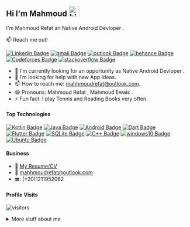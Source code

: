 ## Hi I'm Mahmoud <img src="https://user-images.githubusercontent.com/1303154/88677602-1635ba80-d120-11ea-84d8-d263ba5fc3c0.gif" width="28px" alt="hi">

I'm Mahmoud Refat an Native Android Devloper . 


:mailbox: Reach me out!


 [![Linkedin Badge](https://img.shields.io/badge/LinkedIn-0077B5?style=for-the-badge&logo=linkedin&logoColor=white)](https://www.linkedin.com/in/mahhmoudrefat/) [![gmail Badge](https://img.shields.io/badge/Gmail-D14836?style=for-the-badge&logo=gmail&logoColor=white)](mailto:mahhmoudrefat@gmail.com) 
 [![outlook Badge](https://img.shields.io/badge/Microsoft_Outlook-0078D4?style=for-the-badge&logo=microsoft-outlook&logoColor=white)](mailto:mahhmoudrefat@outlook.com)
 [![behance Badge](https://img.shields.io/badge/-Behance-blue?style=for-the-badge&logo=behance&logoColor=whit)](https://www.behance.net/mahhmoudrefat)
 [![Codeforces Badge](https://img.shields.io/badge/Codeforces-445f9d?style=for-the-badge&logo=Codeforces&logoColor=white)](https://codeforces.com/profile/mahhmoudrefat)
[![stackoverflow Badge](https://aleen42.github.io/badges/src/stackoverflow.svg)](https://stackoverflow.com/users/11389892/mahmoud-refaat)
<!-- TODO: Add last video link -->



- 🔭 I'm currently looking for an opportunity as Native Android Devloper .
- 🤔 I’m looking for help with new App Ideas.
- 📫 How to reach me: mahhmoudrefat@outlook.com.
- 😄 Pronouns: Mahmoud Refat , Mahmoud Ewais .
- ⚡ Fun fact: I play Tennis and Reading Books very often.

#### Top Technologies

<!-- TODO: Make technologies links takes you to repositories -->
[![Kotlin Badge](https://img.shields.io/badge/Kotlin-0095D5?&style=for-the-badge&logo=kotlin&logoColor=white)](#) [![Java Badge](https://img.shields.io/badge/Java-ED8B00?style=for-the-badge&logo=openjdk&logoColor=white)](#) [![Android Badge](https://img.shields.io/badge/-Android-3C873A?style=for-the-badge&labelColor=black&logo=android&logoColor=3C873A)](#) [![Dart Badge](https://img.shields.io/badge/-Dart-61DBFB?style=for-the-badge&labelColor=black&logo=dart&logoColor=61DBFB)](#) [![Flutter Badge](https://img.shields.io/badge/-Flutter-4285F4?style=for-the-badge&labelColor=black&logo=flutter&logoColor=4285F4)](#) [![SQLite Badge](https://img.shields.io/badge/SQLite-07405E?style=for-the-badge&logo=sqlite&logoColor=white)](#) [![C++ Badge](https://img.shields.io/badge/-c++-044F88?style=for-the-badge&labelColor=black&logo=cplusplus&logoColor=044F88)](#) [![windows10 Badge](https://img.shields.io/badge/Windows-0078D6?style=for-the-badge&logo=windows&logoColor=white)](#) [![Ubuntu Badge](https://img.shields.io/badge/Ubuntu-E95420?style=for-the-badge&logo=ubuntu&logoColor=whit)](#) 



#### Business
- :paperclip: [My Resume/CV](https://github.com/MahhmoudRefat/MahhmoudRefat/blob/master/Mahmoud%20Refaat%20-%20Android%20Developer%20Cv%20.pdf)
- :email: mahhmoudrefat@outlook.com
- ☎️: (+20)1211952062


#### Profile Visits 
![visitors](https://visitor-badge.glitch.me/badge?page_id=mahhmoudrefat.visitor-badge.issue.1 )


<details>
<summary>
  More stuff about me
</summary>

<br >

I love sharing knowledge , coding and create amazing app ideas . 


#### Github Stats

[![Mahmoud Refat's GitHub stats](https://github-readme-stats.vercel.app/api?username=mahhmoudrefat&theme=dracula&hide=contribs)](https://github.com/anuraghazra/github-readme-stats)


</details>
